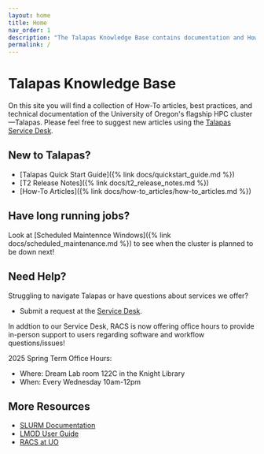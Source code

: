 ```yaml
---
layout: home
title: Home
nav_order: 1
description: "The Talapas Knowledge Base contains documentation and How-To articles for using the University of Oregon's HPC cluster, Talapas."
permalink: /
---
```


# Talapas Knowledge Base

On this site you will find a collection of How-To articles, best practices, and technical documentation of the University of Oregon's flagship HPC cluster—Talapas.  Please feel free to suggest new articles using the [Talapas Service Desk](https://hpcrcf.atlassian.net/servicedesk/customer/portal/1).

## New to Talapas?

* [Talapas Quick Start Guide]({% link docs/quickstart_guide.md %})
* [T2 Release Notes]({% link docs/t2_release_notes.md %})
* [How-To Articles]({% link docs/how-to_articles/how-to_articles.md %})

## Have long running jobs?

Look at [Scheduled Maintennce Windows]({% link docs/scheduled_maintenance.md %}) to see when the cluster is planned to be down next!

## Need Help?

Struggling to navigate Talapas or have questions about services we offer?

* Submit a request at the [Service Desk](https://hpcrcf.atlassian.net/servicedesk/customer/portal/1).

In addtion to our Service Desk, RACS is now offering office hours to provide in-person support to users regarding software and workflow questions/issues!

2025 Spring Term Office Hours:

* Where: Dream Lab room 122C in the Knight Library
* When: Every Wednesday 10am-12pm

## More Resources

* [SLURM Documentation](https://slurm.schedmd.com/)
* [LMOD User Guide](https://lmod.readthedocs.io/en/latest/010_user.html)
* [RACS at UO](https://racs.uoregon.edu/)
